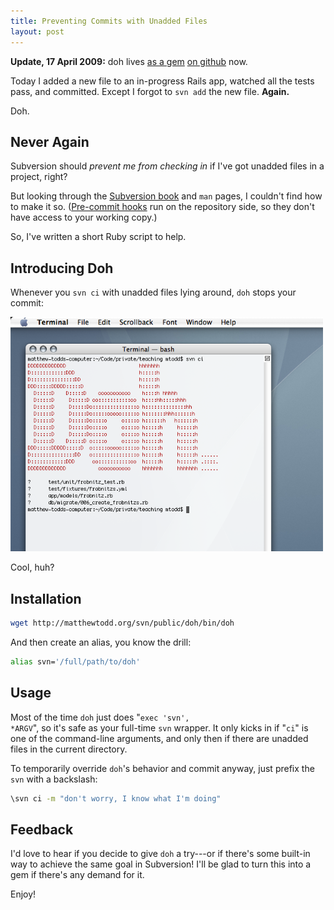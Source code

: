 ```yaml
---
title: Preventing Commits with Unadded Files
layout: post
---
```

<p class="update"><strong>Update, 17 April 2009:</strong> doh lives <a href="/2008/04/09/doh-021.html">as a gem</a> <a href="http://github.com/matthewtodd/doh">on github</a> now.</p>

Today I added a new file to an in-progress Rails app, watched all the tests pass, and committed. Except I forgot to <code>svn add</code> the new file. <strong>Again.</strong>

Doh.

<h2>Never Again</h2>

Subversion should <em>prevent me from checking in</em> if I've got unadded files in a project, right?

But looking through the <a href="http://svnbook.red-bean.com">Subversion book</a> and <code>man</code> pages, I couldn't find how to make it so. (<a href="http://svnbook.red-bean.com/nightly/en/svn.ref.reposhooks.pre-commit.html">Pre-commit hooks</a> run on the repository side, so they don't have access to your working copy.)

So, I've written a short Ruby script to help.

<h2>Introducing Doh</h2>

Whenever you <code>svn ci</code> with unadded files lying around, <code>doh</code> stops your commit:

<img src="/images/2007/08/17/doh.png" width="500" height="375" alt="Doh" />

Cool, huh?

<h2>Installation</h2>

```bash
wget http://matthewtodd.org/svn/public/doh/bin/doh
```

And then create an alias, you know the drill:

```bash
alias svn='/full/path/to/doh'
```

<h2>Usage</h2>

Most of the time <code>doh</code> just does "<code>exec 'svn', *ARGV</code>", so it's safe as your full-time <code>svn</code> wrapper. It only kicks in if "<code>ci</code>" is one of the command-line arguments, and only then if there are unadded files in the current directory.

To temporarily override <code>doh</code>'s behavior and commit anyway, just prefix the <code>svn</code> with a backslash:

```bash
\svn ci -m "don't worry, I know what I'm doing"
```

<h2>Feedback</h2>

I'd love to hear if you decide to give <code>doh</code> a try---or if there's some built-in way to achieve the same goal in Subversion! I'll be glad to turn this into a gem if there's any demand for it.

Enjoy!
